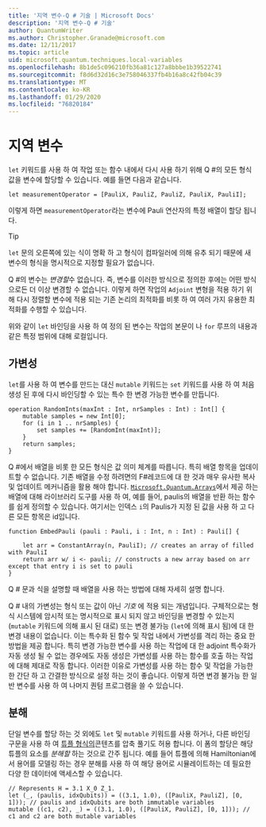 ```yaml
---
title: '지역 변수-Q # 기술 | Microsoft Docs'
description: '지역 변수-Q # 기술'
author: QuantumWriter
ms.author: Christopher.Granade@microsoft.com
ms.date: 12/11/2017
ms.topic: article
uid: microsoft.quantum.techniques.local-variables
ms.openlocfilehash: 8b1de5c096210fb36a81c127a8bbbe1b39522741
ms.sourcegitcommit: f8d6d32d16c3e758046337fb4b16a8c42fb04c39
ms.translationtype: MT
ms.contentlocale: ko-KR
ms.lasthandoff: 01/29/2020
ms.locfileid: "76820184"
---
```

# <a name="local-variables"></a>지역 변수 #

`let` 키워드를 사용 하 여 작업 또는 함수 내에서 다시 사용 하기 위해 Q #의 모든 형식 값을 변수에 할당할 수 있습니다.
예를 들면 다음과 같습니다.

```qsharp
let measurementOperator = [PauliX, PauliZ, PauliZ, PauliX, PauliI];
```

이렇게 하면 `measurementOperator`라는 변수에 Pauli 연산자의 특정 배열이 할당 됩니다.

> [!TIP]
> `let` 문의 오른쪽에 있는 식이 명확 하 고 형식이 컴파일러에 의해 유추 되기 때문에 새 변수의 형식을 명시적으로 지정할 필요가 없습니다. 

Q #의 변수는 *변경할*수 없습니다. 즉, 변수를 이러한 방식으로 정의한 후에는 어떤 방식으로든 더 이상 변경할 수 없습니다.
이렇게 하면 작업의 `Adjoint` 변형을 적용 하기 위해 다시 정렬할 변수에 적용 되는 기존 논리의 최적화를 비롯 하 여 여러 가지 유용한 최적화를 수행할 수 있습니다.

위와 같이 `let` 바인딩을 사용 하 여 정의 된 변수는 작업의 본문이 나 `for` 루프의 내용과 같은 특정 범위에 대해 로컬입니다.


## <a name="mutability"></a>가변성 ##

`let`를 사용 하 여 변수를 만드는 대신 `mutable` 키워드는 `set` 키워드를 사용 하 여 처음 생성 된 후에 다시 바인딩할 수 있는 특수 한 변경 가능한 변수를 만듭니다.

```qsharp
operation RandomInts(maxInt : Int, nrSamples : Int) : Int[] {
    mutable samples = new Int[0];
    for (i in 1 .. nrSamples) {
        set samples += [RandomInt(maxInt)];
    }
    return samples;
}
```

Q #에서 배열을 비롯 한 모든 형식은 값 의미 체계를 따릅니다. 특히 배열 항목을 업데이트할 수 없습니다. 기존 배열을 수정 하려면의 F#레코드에 대 한 것과 매우 유사한 복사 및 업데이트 메커니즘을 활용 해야 합니다. [`Microsoft.Quantum.Arrays`](xref:microsoft.quantum.arrays)에서 제공 하는 배열에 대해 라이브러리 도구를 사용 하 여, 예를 들어, paulis의 배열을 반환 하는 함수를 쉽게 정의할 수 있습니다. 여기서는 인덱스 `i`의 Paulis가 지정 된 값을 사용 하 고 다른 모든 항목은 id입니다. 

```qsharp
function EmbedPauli (pauli : Pauli, i : Int, n : Int) : Pauli[] {
    
    let arr = ConstantArray(n, PauliI); // creates an array of filled with PauliI
    return arr w/ i <- pauli; // constructs a new array based on arr except that entry i is set to pauli
}
```

Q # 문과 식을 설명할 때 배열을 사용 하는 방법에 대해 자세히 설명 합니다. 

Q # 내의 가변성는 형식 또는 값이 아닌 *기호* 에 적용 되는 개념입니다. 구체적으로는 형식 시스템에 암시적 또는 명시적으로 표시 되지 않고 바인딩을 변경할 수 있는지 (`mutable` 키워드에 의해 표시 된 대로) 또는 변경 불가능 (`let`에 의해 표시 됨)에 대 한 변경 내용이 없습니다. 이는 특수화 된 함수 및 작업 내에서 가변성를 격리 하는 중요 한 방법을 제공 합니다.
특히 변경 가능한 변수를 사용 하는 작업에 대 한 adjoint 특수화가 자동 생성 될 수 없는 경우에도 자동 생성은 가변성를 사용 하는 함수를 호출 하는 작업에 대해 제대로 작동 합니다.
이러한 이유로 가변성를 사용 하는 함수 및 작업을 가능한 한 간단 하 고 간결한 방식으로 설정 하는 것이 좋습니다. 이렇게 하면 변경 불가능 한 일반 변수를 사용 하 여 나머지 퀀텀 프로그램을 쓸 수 있습니다.


## <a name="deconstruction"></a>분해 ##

단일 변수를 할당 하는 것 외에도 `let` 및 `mutable` 키워드를 사용 하거나, 다른 바인딩 구문을 사용 하 여 [튜플 형식의](xref:microsoft.quantum.language.type-model#tuple-types)콘텐츠를 압축 풀기도 허용 합니다.
이 폼의 할당은 해당 튜플의 요소를 *분해할* 하는 것으로 간주 됩니다.
예를 들어 튜플에 의해 Hamiltonian에서 용어를 모델링 하는 경우 분해를 사용 하 여 해당 용어로 시뮬레이트하는 데 필요한 다양 한 데이터에 액세스할 수 있습니다.

```qsharp
// Represents H = 3.1 X_0 Z_1.
let (_, (paulis, idxQubits)) = ((3.1, 1.0), ([PauliX, PauliZ], [0, 1])); // paulis and idxQubits are both immutable variables
mutable ((c1, c2), _) = ((3.1, 1.0), ([PauliX, PauliZ], [0, 1])); // c1 and c2 are both mutable variables
```


